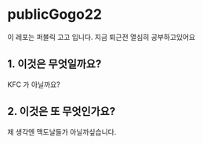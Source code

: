 # publicGogo22
이 레포는 퍼블릭 고고 입니다. 지금 퇴근전 열심히 공부하고있어요

## 1. 이것은 무엇일까요?
KFC 가 아닐까요?

## 2. 이것은 또 무엇인가요?
제 생각엔 맥도날들가 아닐까싶습니다.
